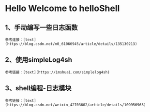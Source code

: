 # Hello Welcome to helloShell

## 1、手动编写一些日志函数
```参考连接：[text](https://blog.csdn.net/m0_61066945/article/details/135130213)```

## 2、使用simpleLog4sh
```参考链接：[text](https://imshuai.com/simplelog4sh)```

## 3、shell编程-日志模块
```参考链接：[text](https://blog.csdn.net/weixin_42703602/article/details/109956963)```